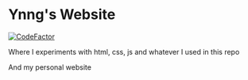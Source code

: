 Ynng's Website
======
[![CodeFactor](https://www.codefactor.io/repository/github/ynng/ynng.github.io/badge)](https://www.codefactor.io/repository/github/ynng/ynng.github.io)

Where I experiments with html, css, js and whatever I used in this repo

And my personal website
